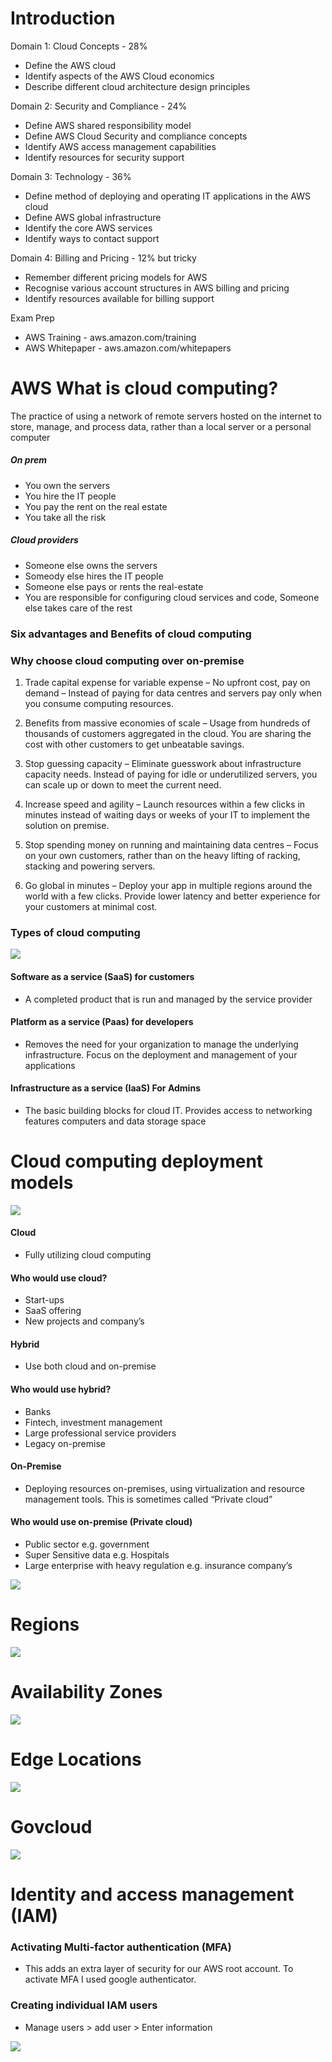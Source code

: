 
# Introduction
Domain 1: Cloud Concepts - 28%
- Define the AWS cloud
- Identify aspects of the AWS Cloud economics
- Describe different cloud architecture design principles

Domain 2: Security and Compliance - 24%
- Define AWS shared responsibility model
- Define AWS Cloud Security and compliance concepts
- Identify AWS access management capabilities
- Identify resources for security support

Domain 3: Technology - 36%
- Define method of deploying and operating IT applications in the AWS cloud
- Define AWS global infrastructure
- Identify the core AWS services
- Identify ways to contact support

Domain 4: Billing and Pricing - 12% but tricky
- Remember different pricing models for AWS
- Recognise various account structures in AWS billing and pricing
- Identify resources available for billing support

Exam Prep
- AWS Training - aws.amazon.com/training
- AWS Whitepaper - aws.amazon.com/whitepapers


# AWS What is cloud computing?
The practice of using a network of remote servers hosted on the internet to store, manage, and process data, rather than a local server or a personal computer

##### On prem
-	You own the servers
-	You hire the IT people
-	You pay the rent on the real estate
-	You take all the risk

##### Cloud providers
-	Someone else owns the servers
-	Someody else hires the IT people
-	Someone else pays or rents the real-estate
-	You are responsible for configuring cloud services and code, Someone else takes care of the rest


### Six advantages and Benefits of cloud computing
### Why choose cloud computing over on-premise

1.	Trade capital expense for variable expense – No upfront cost, pay on demand – Instead of paying for data centres and servers pay only when you consume computing resources.

2.	Benefits from massive economies of scale – Usage from hundreds of thousands of customers aggregated in the cloud. You are sharing the cost with other customers to get unbeatable savings.

3.	Stop guessing capacity – Eliminate guesswork about infrastructure capacity needs. Instead of paying for idle or underutilized servers, you can scale up or down to meet the current need.

4.	Increase speed and agility – Launch resources within a few clicks in minutes instead of waiting days or weeks of your IT to implement the solution on premise.

5.	Stop spending money on running and maintaining data centres – Focus on your own customers, rather than on the heavy lifting of racking, stacking and powering servers.

6.	Go global in minutes – Deploy your app in multiple regions around the world with a few clicks. Provide lower latency and better experience for your customers at minimal cost.



### Types of cloud computing

![](images/1.png)
#### Software as a service (SaaS) for customers
- A completed product that is run and managed by the service provider
#### Platform as a service (Paas) for developers
- Removes the need for your organization to manage the underlying infrastructure. Focus on the deployment and management of your applications
#### Infrastructure as a service (IaaS) For Admins
- The basic building blocks for cloud IT. Provides access to networking features computers and data storage space

# Cloud computing deployment models


![](images/2.png)
#### Cloud
-	Fully utilizing cloud computing

#### Who would use cloud?
-	Start-ups
-	SaaS offering
-	New projects and company’s

#### Hybrid
-	Use both cloud and on-premise

#### Who would use hybrid?
-	Banks
-	Fintech, investment management
-	Large professional service providers
-	Legacy on-premise 

#### On-Premise
-	Deploying resources on-premises, using virtualization and resource management tools. This is sometimes called “Private cloud”

#### Who would use on-premise (Private cloud)
-	Public sector e.g. government
-	Super Sensitive data e.g. Hospitals
-	Large enterprise with heavy regulation e.g. insurance company’s

![](images/3.png)

# Regions

![](images/4.png)

# Availability Zones

![](images/5.png)

# Edge Locations

![](images/6.png)

# Govcloud

![](images/7.png)

# Identity and access management (IAM)

### Activating Multi-factor authentication (MFA)
-	This adds an extra layer of security for our AWS root account. To activate MFA I used google authenticator.

### Creating individual IAM users
- Manage users > add user > Enter information 

![](images/8.png)




